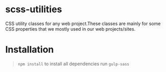 # scss-utilities
CSS utility classes for any web project.These classes are mainly for some CSS properties that we mostly used in our web projects/sites.

# Installation
> ```npm install``` to install all dependencies
> run ```gulp-sass```


